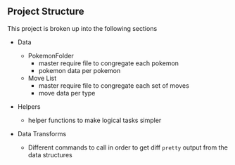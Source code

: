 ## Project Structure

This project is broken up into the following sections

  - Data
    - PokemonFolder
        - master require file to congregate each pokemon
        - pokemon data per pokemon
    - Move List
        - master require file to congregate each set of moves
        - move data per type

  - Helpers
      - helper functions to make logical tasks simpler
      
  - Data Transforms
      - Different commands to call in order to get diff
      `pretty` output from the data structures
